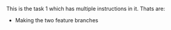 This is the task 1 which has multiple instructions in it. Thats are:
<ul>
<li>Making the two feature branches</li>
</ul>
